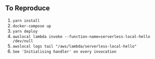 ## To Reproduce

1. `yarn install`
2. `docker-compose up`
3. `yarn deploy`
4. `awslocal lambda invoke --function-name=serverless-local-hello /dev/null`
5. `awslocal logs tail "/aws/lambda/serverless-local-hello"`
6. `See 'Initialising handler' on every invocation`
